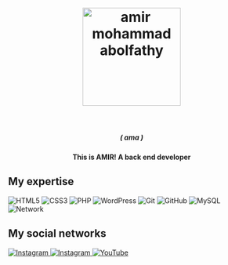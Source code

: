 <h1 align="center">
  <br>
  <a href="https://instagram.com/ama.player0000"><img src="https://s24.picofile.com/file/8451914234/AMA.png" alt="amir mohammad abolfathy" width="200"></a>
</h1>
  <br>
<h5 align="center">
  ( ama )
</h5>

<h4 align="center">This is AMIR! A back end developer</h4>

## My expertise

<p>

<img alt="HTML5" src="https://img.shields.io/badge/html5-%231e1e1e.svg?style=for-the-badge&logo=html5&logoColor=#FF5000" />
<img alt="CSS3" src="https://img.shields.io/badge/css3-%231e1e1e.svg?style=for-the-badge&logo=css3&logoColor=blue" />
<img alt="PHP" src="https://img.shields.io/badge/php-%231e1e1e.svg?style=for-the-badge&logo=php&logoColor=#00F7FF" />
<img alt="WordPress" src="https://img.shields.io/badge/WordPress-%231e1e1e.svg?style=for-the-badge&logo=WordPress&logoColor=cyan" />
<img alt="Git" src="https://img.shields.io/badge/git-%231e1e1e.svg?style=for-the-badge&logo=git&logoColor=orange" />
<img alt="GitHub" src="https://img.shields.io/badge/github-%231e1e1e.svg?style=for-the-badge&logo=github&logoColor=inactive" />
<img alt="MySQL" src="https://img.shields.io/badge/mysql-%231e1e1e.svg?style=for-the-badge&logo=mysql&logoColor=important" />
<img alt="Network" src="https://img.shields.io/badge/Network +-%231e1e1e.svg?style=for-the-badge&logo=RSS&logocolor=yellow" />
</p>

## My social networks
<a href="https://instagram.com/ama.player0000">
    <img alt="Instagram" src="https://img.shields.io/badge/Instagram 1-%23FF00AF.svg?style=for-the-badge&logo=Instagram&logoColor=white" />
</a>
<a href="https://instagram.com/abolfathi.ir">
    <img alt="Instagram" src="https://img.shields.io/badge/Instagram 2-%23E40006.svg?style=for-the-badge&logo=Instagram&logoColor=white" />
</a>
<a href="https://www.youtube.com/channel/ama.player0000">
    <img alt="YouTube" src="https://img.shields.io/badge/YouTube-%23FF0000.svg?style=for-the-badge&logo=YouTube&logoColor=white" />
</a>
